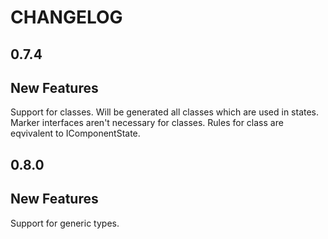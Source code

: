 CHANGELOG
===

0.7.4
--

New Features
-

Support for classes.
Will be generated all classes which are used in states. Marker interfaces aren't necessary for classes. Rules for class are eqvivalent to IComponentState.

0.8.0
--

New Features
-

Support for generic types.